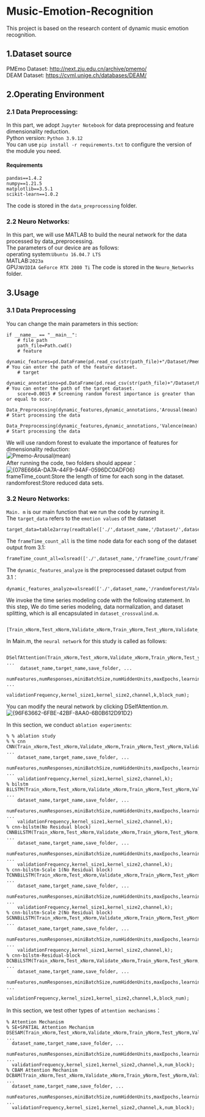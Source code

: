 # Music-Emotion-Recognition
This project is based on the research content of dynamic music emotion recognition.<br/>

## 1.Dataset source
PMEmo Dataset: http://next.zju.edu.cn/archive/pmemo/<br/>
DEAM Dataset: https://cvml.unige.ch/databases/DEAM/<br/>

## 2.Operating Environment
### 2.1 Data Preprocessing:
In this part, we adopt `Jupyter Notebook` for data preprocessing and feature dimensionality reduction.<br/>
Python version:
     ```
     Python 3.9.12
     ```<br/>
You can use `pip install -r requirements.txt` to configure the version of the module you need.
#### Requirements
```
pandas==1.4.2
numpy==1.21.5
matplotlib==3.5.1
scikit-learn==1.0.2
```
The code is stored in the `data_preprocessing` folder.

### 2.2 Neuro Networks:
In this part, we will use MATLAB to build the neural network for the data processed by data_preprocessing.<br/>
The parameters of our device are as follows:<br/>
operating system:`Ubuntu 16.04.7 LTS`<br/>
MATLAB:`2023a`<br/>
GPU:`NVIDIA GeForce RTX 2080 Ti`
The code is stored in the `Neuro_Networks` folder.<br/>

## 3.Usage
### 3.1 Data Preprocessing
You can change the main parameters in this section:<br/>
```
if __name__ == "__main__":
    # file path 
    path_file=Path.cwd()  
    # feature
    dynamic_features=pd.DataFrame(pd.read_csv(str(path_file)+"/Dataset/Pmemo/dynamic_features.csv")) # You can enter the path of the feature dataset.
    # target
    dynamic_annotations=pd.DataFrame(pd.read_csv(str(path_file)+"/Dataset/Pmemo/dynamic_annotations.csv")) # You can enter the path of the target dataset.
    score=0.0015 # Screening random forest importance is greater than or equal to scor.
    Data_Preprocessing(dynamic_features,dynamic_annotations,'Arousal(mean)',score,'Pmemo').train_model() # Start processing the data
    Data_Preprocessing(dynamic_features,dynamic_annotations,'Valence(mean)',score,'Pmemo').train_model() # Start processing the data
```
We will use random forest to evaluate the importance of features for dimensionality reduction:<br/>
![Pmemo-Arousal(mean)](https://github.com/user-attachments/assets/a92857d9-db31-4f03-86fb-4898e48e53a1)<br/>
After running the code, two folders should appear：<br/>
![{078E666A-DA7A-44F9-94AF-0596DC0ADF06}](https://github.com/user-attachments/assets/0345ef57-de7a-4991-bbf0-4fab5ffa85be)<br/>
frameTime_count:Store the length of time for each song in the dataset.<br/>
randomforest:Store reduced data sets.<br/>

### 3.2 Neuro Networks:
  `Main. m` is our main function that we run the code by running it.<br/>
The `target_data` refers to the `emotion values` of the dataset<br/>
```
target_data=table2array(readtable(['./',dataset_name,'/Dataset/',dataset_name,'/dynamic_annotations.csv']));
```
The `frameTime_count_all` is the time node data for each song of the dataset output from 3.1:
```
frameTime_count_all=xlsread(['./',dataset_name,'/frameTime_count/frameTime_count_all.xlsx']);
```
The `dynamic_features_analyze` is the preprocessed dataset output from 3.1：
```
dynamic_features_analyze=xlsread(['./',dataset_name,'/randomforest/Valence(mean)/dynamic_features_analyze.xlsx']);
```
  We invoke the time series modeling code with the following statement. In this step, We do time series modeling, data normalization, and dataset splitting, which is all encapsulated in `dataset_crossvalind.m`.<br/>
  ```
    [Train_xNorm,Test_xNorm,Validate_xNorm,Train_yNorm,Test_yNorm,Validate_yNorm,yopt]=dataset_crossvalind(save_folder,target,frameTime_count_all,dynamic_features_analyze,k,numFeatures);
  ```

 In Main.m, the `neural network` for this study is called as follows:<br/>
 ```
    DSelfAttention(Train_xNorm,Test_xNorm,Validate_xNorm,Train_yNorm,Test_yNorm,Validate_yNorm,yopt, ...
      dataset_name,target_name,save_folder, ...
      numFeatures,numResponses,miniBatchSize,numHiddenUnits,maxEpochs,learning_rate, ...
      validationFrequency,kernel_size1,kernel_size2,channel,k,block_num);
 ```

You can modify the neural network by clicking DSelfAttention.m.<br/>
![{96F63662-6FBE-42BF-8AA0-6B0B612D91D2}](https://github.com/user-attachments/assets/708cc39e-a8b0-485b-93ee-e065558b8f1e)

In this section, we conduct `ablation experiments`:
```
% % ablation study
% % cnn
CNN(Train_xNorm,Test_xNorm,Validate_xNorm,Train_yNorm,Test_yNorm,Validate_yNorm,yopt, ...
    dataset_name,target_name,save_folder, ...
    numFeatures,numResponses,miniBatchSize,numHiddenUnits,maxEpochs,learning_rate, ...
    validationFrequency,kernel_size1,kernel_size2,channel,k);
% bilstm
BiLSTM(Train_xNorm,Test_xNorm,Validate_xNorm,Train_yNorm,Test_yNorm,Validate_yNorm,yopt, ...
    dataset_name,target_name,save_folder, ...
    numFeatures,numResponses,miniBatchSize,numHiddenUnits,maxEpochs,learning_rate, ...
    validationFrequency,kernel_size1,kernel_size2,channel,k);
% cnn-bilstm(No Residual block)
CNNBiLSTM(Train_xNorm,Test_xNorm,Validate_xNorm,Train_yNorm,Test_yNorm,Validate_yNorm,yopt, ...
    dataset_name,target_name,save_folder, ...
    numFeatures,numResponses,miniBatchSize,numHiddenUnits,maxEpochs,learning_rate, ...
    validationFrequency,kernel_size1,kernel_size2,channel,k);
% cnn-bilstm-Scale 1(No Residual block)
TCNNBiLSTM(Train_xNorm,Test_xNorm,Validate_xNorm,Train_yNorm,Test_yNorm,Validate_yNorm,yopt, ...
    dataset_name,target_name,save_folder, ...
    numFeatures,numResponses,miniBatchSize,numHiddenUnits,maxEpochs,learning_rate, ...
    validationFrequency,kernel_size1,kernel_size2,channel,k);
% cnn-bilstm-Scale 2(No Residual block)
SCNNBiLSTM(Train_xNorm,Test_xNorm,Validate_xNorm,Train_yNorm,Test_yNorm,Validate_yNorm,yopt, ...
    dataset_name,target_name,save_folder, ...
    numFeatures,numResponses,miniBatchSize,numHiddenUnits,maxEpochs,learning_rate, ...
    validationFrequency,kernel_size1,kernel_size2,channel,k);
% cnn-bilstm-Residual-block
DCNBiLSTM(Train_xNorm,Test_xNorm,Validate_xNorm,Train_yNorm,Test_yNorm,Validate_yNorm,yopt, ...
    dataset_name,target_name,save_folder, ...
    numFeatures,numResponses,miniBatchSize,numHiddenUnits,maxEpochs,learning_rate, ...
    validationFrequency,kernel_size1,kernel_size2,channel,k,block_num);

```

  In this section, we test other types of `attention mechanisms`：
  ```
% Attention Mechanism
% SE+SPATIAL Attention Mechanism
DSESAM(Train_xNorm,Test_xNorm,Validate_xNorm,Train_yNorm,Test_yNorm,Validate_yNorm,yopt, ...
    dataset_name,target_name,save_folder, ...
    numFeatures,numResponses,miniBatchSize,numHiddenUnits,maxEpochs,learning_rate, ...
    validationFrequency,kernel_size1,kernel_size2,channel,k,num_block);
% CBAM Attention Mechanism
DCBAM(Train_xNorm,Test_xNorm,Validate_xNorm,Train_yNorm,Test_yNorm,Validate_yNorm,yopt, ...
    dataset_name,target_name,save_folder, ...
    numFeatures,numResponses,miniBatchSize,numHiddenUnits,maxEpochs,learning_rate, ...
    validationFrequency,kernel_size1,kernel_size2,channel,k,num_block);
```
